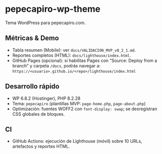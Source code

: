# pepecapiro-wp-theme

Tema WordPress para pepecapiro.com.

## Métricas & Demo
- Tabla resumen (Mobile): ver `docs/VALIDACION_MVP_v0_2_1.md`.
- Reportes completos (HTML): `docs/lighthouse/index.html`.
- GitHub Pages (opcional): si habilitas Pages con “Source: Deploy from a branch” y carpeta `/docs`, podrás navegar a:
  `https://<usuario>.github.io/<repo>/lighthouse/index.html`

## Desarrollo rápido
- WP 6.8.2 (Hostinger), PHP 8.2.28
- Tema: `pepecapiro` (plantillas MVP: `page-home.php`, `page-about.php`)
- Optimización: fuentes WOFF2 con `font-display: swap`; se desregistran CSS globales de bloques.

## CI
- GitHub Actions: ejecución de Lighthouse (móvil) sobre 10 URLs, artefactos y reportes HTML.
